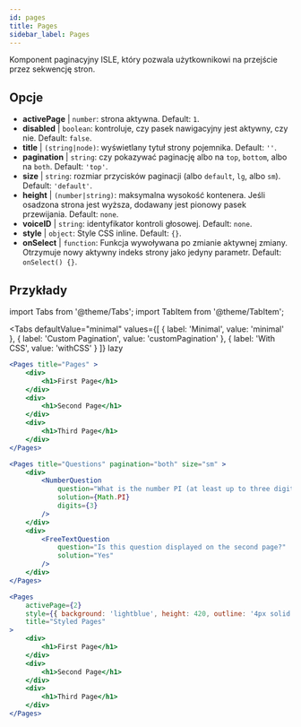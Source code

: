 ```yaml
---
id: pages 
title: Pages
sidebar_label: Pages
---
```


Komponent paginacyjny ISLE, który pozwala użytkownikowi na przejście przez sekwencję stron.

## Opcje

* __activePage__ | `number`: strona aktywna. Default: `1`.
* __disabled__ | `boolean`: kontroluje, czy pasek nawigacyjny jest aktywny, czy nie. Default: `false`.
* __title__ | `(string|node)`: wyświetlany tytuł strony pojemnika. Default: `''`.
* __pagination__ | `string`: czy pokazywać paginację albo na `top`, `bottom`, albo na `both`. Default: `'top'`.
* __size__ | `string`: rozmiar przycisków paginacji (albo `default`, `lg`, albo `sm`). Default: `'default'`.
* __height__ | `(number|string)`: maksymalna wysokość kontenera. Jeśli osadzona strona jest wyższa, dodawany jest pionowy pasek przewijania. Default: `none`.
* __voiceID__ | `string`: identyfikator kontroli głosowej. Default: `none`.
* __style__ | `object`: Style CSS inline. Default: `{}`.
* __onSelect__ | `function`: Funkcja wywoływana po zmianie aktywnej zmiany. Otrzymuje nowy aktywny indeks strony jako jedyny parametr. Default: `onSelect() {}`.


## Przykłady

import Tabs from '@theme/Tabs';
import TabItem from '@theme/TabItem';

<Tabs
    defaultValue="minimal"
    values={[
        { label: 'Minimal', value: 'minimal' },
        { label: 'Custom Pagination', value: 'customPagination' },
        { label: 'With CSS', value: 'withCSS' }
    ]}
    lazy
>

<TabItem value="minimal">

```jsx live
<Pages title="Pages" >
    <div>
        <h1>First Page</h1>
    </div>
    <div>
        <h1>Second Page</h1>
    </div>
    <div>
        <h1>Third Page</h1>
    </div>
</Pages>
```

</TabItem>

<TabItem value="customPagination" >

```jsx live
<Pages title="Questions" pagination="both" size="sm" >
    <div>
        <NumberQuestion
            question="What is the number PI (at least up to three digits after the decimal point)?"
            solution={Math.PI}
            digits={3}
        />
    </div>
    <div>
        <FreeTextQuestion 
            question="Is this question displayed on the second page?"
            solution="Yes" 
        />
    </div>
</Pages>
```
</TabItem>

<TabItem value="withCSS">

```jsx live
<Pages 
    activePage={2}
    style={{ background: 'lightblue', height: 420, outline: '4px solid black' }} 
    title="Styled Pages"
>
    <div>
        <h1>First Page</h1>
    </div>
    <div>
        <h1>Second Page</h1>
    </div>
    <div>
        <h1>Third Page</h1>
    </div>
</Pages>
```

</TabItem>

</Tabs>

